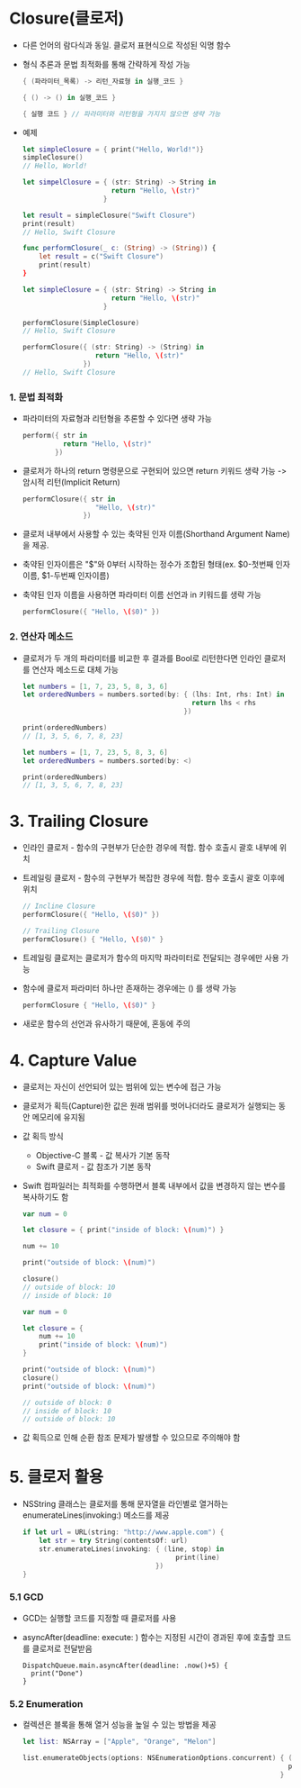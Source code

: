 # Closure(클로저)

- 다른 언어의 람다식과 동일. 클로저 표현식으로 작성된 익명 함수

- 형식 추론과 문법 최적화를 통해 간략하게 작성 가능

  ```swift
  { (파라미터_목록) -> 리턴_자료형 in 실행_코드 }
  ```
  
  ```swift
  { () -> () in 실행_코드 }
  ```
  
  ```swift
  { 실행 코드 } // 파라미터와 리턴형을 가지지 않으면 생략 가능
  ```

- 예제

  ```swift
  let simpleClosure = { print("Hello, World!")}
  simpleClosure()
  // Hello, World!
  ```

  ```swift
  let simpelClosure = { (str: String) -> String in
                       	return "Hello, \(str)"
                      }
  
  let result = simpleClosure("Swift Closure")
  print(result)
  // Hello, Swift Closure
  ```

  ```swift
  func performClosure(_ c: (String) -> (String)) {
      let result = c("Swift Closure")
      print(result)
  }
  ```

  ```swift
  let simpleClosure = { (str: String) -> String in
                       	return "Hello, \(str)"
                      }
  
  performClosure(SimpleClosure)
  // Hello, Swift Closure
  
  performClosure({ (str: String) -> (String) in
                  	return "Hello, \(str)"
                 })
  // Hello, Swift Closure
  ```

  

### 1. 문법 최적화

- 파라미터의 자료형과 리턴형을 추론할 수 있다면 생략 가능

  ```swift
  perform({ str in
           	return "Hello, \(str)"
          })
  ```

- 클로저가 하나의 return 명령문으로 구현되어 있으면 return 키워드 생략 가능 -> 암시적 리턴(Implicit Return)

  ```swift
  performClosure({ str in
                  	"Hello, \(str)"
                 })
  ```

- 클로저 내부에서 사용할 수 있는 축약된 인자 이름(Shorthand Argument Name)을 제공. 

- 축약된 인자이름은 "$"와 0부터 시작하는 정수가 조합된 형태(ex. $0-첫번째 인자이름, $1-두번째 인자이름)

- 축약된 인자 이름을 사용하면 파라미터 이름 선언과 in 키워드를 생략 가능

  ```swift
  performClosure({ "Hello, \($0)" })
  ```

  

### 2. 연산자 메소드

- 클로저가 두 개의 파라미터를 비교한 후 결과를 Bool로 리턴한다면 인라인 클로저를 연산자 메소드로 대체 가능

  ```swift
  let numbers = [1, 7, 23, 5, 8, 3, 6]
  let orderedNumbers = numbers.sorted(by: { (lhs: Int, rhs: Int) in 
                                           	return lhs < rhs
                                          })
  
  print(orderedNumbers)
  // [1, 3, 5, 6, 7, 8, 23]
  ```

  ```swift
  let numbers = [1, 7, 23, 5, 8, 3, 6]
  let orderedNumbers = numbers.sorted(by: <)
  
  print(orderedNumbers)
  // [1, 3, 5, 6, 7, 8, 23]
  ```

  

# 3. Trailing Closure

- 인라인 클로저 - 함수의 구현부가 단순한 경우에 적합. 함수 호출시 괄호 내부에 위치

- 트레일링 클로저 - 함수의 구현부가 복잡한 경우에 적합. 함수 호출시 괄호 이후에 위치

  ```swift
  // Incline Closure
  performClosure({ "Hello, \($0)" })
  
  // Trailing Closure
  performClosure() { "Hello, \($0)" }
  ```

- 트레일링 클로저는 클로저가 함수의 마지막 파라미터로 전달되는 경우에만 사용 가능

- 함수에 클로저 파라미터 하나만 존재하는 경우에는 () 를 생략 가능

  ```swift
  performClosure { "Hello, \($0)" }
  ```

- 새로운 함수의 선언과 유사하기 때문에, 혼동에 주의



# 4. Capture Value

- 클로저는 자신이 선언되어 있는 범위에 있는 변수에 접근 가능

- 클로저가 획득(Capture)한 값은 원래 범위를 벗어나더라도 클로저가 실행되는 동안 메모리에 유지됨

- 값 획득 방식

  - Objective-C 블록 - 값 복사가 기본 동작
  - Swift 클로저 - 값 참조가 기본 동작 

- Swift 컴파일러는 최적화를 수행하면서 블록 내부에서 값을 변경하지 않는 변수를 복사하기도 함

  ```swift
  var num = 0
  
  let closure = { print("inside of block: \(num)") }
  
  num += 10
  
  print("outside of block: \(num)")
  
  closure()
  // outside of block: 10
  // inside of block: 10
  ```

  ```swift
  var num = 0
  
  let closure = { 
      num += 10
      print("inside of block: \(num)") 
  }
  
  print("outside of block: \(num)")
  closure()
  print("outside of block: \(num)")
  
  // outside of block: 0
  // inside of block: 10
  // outside of block: 10
  ```

- 값 획득으로 인해 순환 참조 문제가 발생할 수 있으므로 주의해야 함



# 5. 클로저 활용

- NSString 클래스는 클로저를 통해 문자열을 라인별로 열거하는 enumerateLines(invoking:) 메소드를 제공

  ```swift
  if let url = URL(string: "http://www.apple.com") {
      let str = try String(contentsOf: url)
      str.enumerateLines(invoking: { (line, stop) in
                                    	print(line)
                                   })
  }
  ```



### 5.1 GCD

- GCD는 실행할 코드를 지정할 때 클로저를 사용

- asyncAfter(deadline: execute: ) 함수는 지정된 시간이 경과된 후에 호출할 코드를 클로저로 전달받음

  ```sw
  DispatchQueue.main.asyncAfter(deadline: .now()+5) {
  	print("Done")
  }
  ```

  

### 5.2 Enumeration

- 컬렉션은 블록을 통해 열거 성능을 높일 수 있는 방법을 제공

  ```swift
  let list: NSArray = ["Apple", "Orange", "Melon"]
  
  list.enumerateObjects(options: NSEnumerationOptions.concurrent) { (element, index, stop) in
                                                                   	print(element)
                                                                  }
  ```

  
